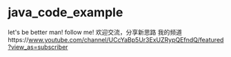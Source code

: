 # java_code_example
let's be better man!
follow me! 欢迎交流，分享新思路
我的频道https://www.youtube.com/channel/UCcYaBp5Ur3ExUZRypQEfndQ/featured?view_as=subscriber
